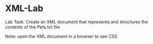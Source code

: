 # XML-Lab

Lab Task: 
Create an XML document that represents and structures the contents of the Pets.txt file

Note: open the XML document in a browser to see CSS 
